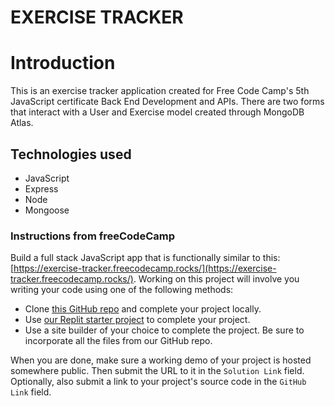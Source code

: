 # EXERCISE TRACKER
# Introduction
This is an exercise tracker application created for Free Code Camp's 5th JavaScript certificate Back End Development and APIs. There are two forms that interact with a User and Exercise model created through MongoDB Atlas.
## Technologies used

 - JavaScript
 - Express
 - Node
 - Mongoose

### Instructions from freeCodeCamp
Build a full stack JavaScript app that is functionally similar to this:  [https://exercise-tracker.freecodecamp.rocks/](https://exercise-tracker.freecodecamp.rocks/). Working on this project will involve you writing your code using one of the following methods:

-   Clone  [this GitHub repo](https://github.com/freeCodeCamp/boilerplate-project-exercisetracker/)  and complete your project locally.
-   Use  [our Replit starter project](https://replit.com/github/freeCodeCamp/boilerplate-project-exercisetracker)  to complete your project.
-   Use a site builder of your choice to complete the project. Be sure to incorporate all the files from our GitHub repo.

When you are done, make sure a working demo of your project is hosted somewhere public. Then submit the URL to it in the  `Solution Link`  field. Optionally, also submit a link to your project's source code in the  `GitHub Link`  field.
